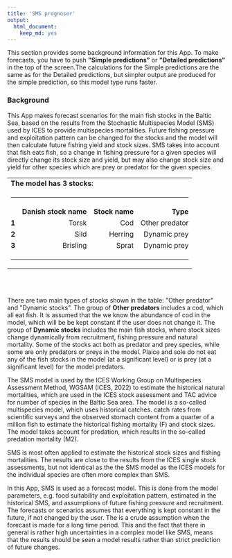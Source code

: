 ```yaml
---
title: 'SMS prognoser'
output:
  html_document:
    keep_md: yes
---
```


This section provides some background information for this App. To make forecasts, you have to push **"Simple predictions"** or **"Detailed predictions"** in the top of the screen.The calculations for the Simple predictions are the same as for the Detailed predictions, but simpler output are produced for the simple prediction, so this model type runs faster.


### Background
This App makes forecast scenarios for the main fish stocks in the Baltic Sea, based on the results from the Stochastic Multispecies Model (SMS) used by ICES to provide multispecies mortalities. Future fishing pressure and exploitation pattern can be changed for the stocks and the model will then calculate future fishing yield and stock sizes. SMS takes into account that fish eats fish, so a change in fishing pressure for a given species will directly change its stock size and yield, but may also change stock size and yield for other species which are prey or predator for the given species.   


<table width="70%">
<tr><td colspan=4><b>The model has 3 stocks:</td></tr>
<tr><td colspan=4><hr noshade></td></tr>
<tr> <td align=left><b></b></td> <td align=right><b>Danish stock name</b></td>	<td align=right><b>Stock name</b></td>	<td align=right><b>Type</b></td> </tr>
<tr> <td align=left><b>1</b></td><td align=right>Torsk</td>	<td align=right>Cod</td>	<td align=right>Other predator</td></tr>
<tr> <td align=left><b>2</b></td><td align=right>Sild</td>	<td align=right>Herring</td>	<td align=right>Dynamic prey</td></tr>
<tr> <td align=left><b>3</b></td><td align=right>Brisling</td>	<td align=right>Sprat</td>	<td align=right>Dynamic prey</td></tr>
<tr><td colspan=4><hr noshade></td></tr>
</table><br>
<br>

There are two main types of stocks shown in the table: "Other predator" and "Dynamic stocks". The group of **Other predators** includes a cod, which all eat fish. It is assumed that the we know the abundance of cod in the model, which will be be kept constant if the user does not change it. The group of **Dynamic stocks** includes the main fish stocks, where stock sizes change dynamically from recruitment, fishing pressure and natural mortality. Some of the stocks act both as predator and prey species, while some are only predators or preys in the model. Plaice and sole do not eat any of the fish stocks in the model (at a significant level) or is prey (at a significant level) for the model predators.

The SMS model is used by the ICES Working Group on Multispecies Assessment Method, WGSAM (ICES, 2022) to estimate the historical natural mortalities, which are used in the ICES stock assessment and TAC advice for number of species in the Baltic Sea area. The model is a so-called multispecies model, which uses historical catches. catch rates from scientific surveys and the observed stomach content from a quarter of a million fish to estimate the historical fishing mortality (F) and stock sizes. The model takes account for predation, which results in the so-called predation mortality (M2). 

SMS is most often applied to estimate the historical stock sizes and fishing mortalities. The results are close to the results from the ICES single stock assessments, but not identical as the the SMS model as the ICES models for the individual species are often more complex than SMS. 

In this App, SMS is used as a forecast model. This is done from the model parameters, e.g. food suitability and exploitation pattern, estimated in the historical SMS, and assumptions of future fishing pressure and recruitment. The forecasts or scenarios assumes that everything is kept constant in the future, if not changed by the user. The is a crude assumption when the forecast is made for a long time period. This and the fact that there in general is rather high uncertainties in a complex model like SMS, means that the results should be seen a model results rather than strict prediction of future changes.


